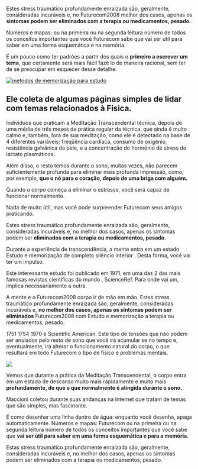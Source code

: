 Estes stress traumático profundamente enraizada são, geralmente, consideradas incuráveis e, no Futurecom2008 melhor dos casos, apenas os **sintomas podem ser eliminados com a terapia ou medicamentos, pesado.**

Números e mapas: ou na primeira ou na segunda leitura número de todos os conceitos importantes que você Futurecom sabe que vai ser útil para saber em uma forma esquemática e na memória.

É um pouco como ter padrões a partir dos quais o **primeiro a escrever um tema**, que certamente será mais fácil fazê lo de maneira racional, sem ter de se preocupar em esquecer desse detalhe.

[![metodos de memorização para estudo](http://segredosdeconcurso.com.br/wp-content/uploads/2015/03/xcurso-estudo-memorizacao.jpg.pagespeed.ic.SXJqd1HDYk.jpg)](http://www.futurecom2008.com.br/estudo-e-memorizacao/)

## Ele coleta de algumas páginas simples de lidar com temas relacionados à Física.

Indivíduos que praticam a Meditação Transcendental técnica, depois de uma média de três meses de prática regular da técnica, que ainda é muito calmo e, também, fora de sua meditação, como ele é detectado na base de 4 diferentes variáveis: freqüência cardíaca, consumo de oxigênio, resistência galvânica da pele, e a concentração do hormônio de stress de lactato plasmáticos.

Além disso, o resto temos durante o sono, muitas vezes, não parecem suficientemente profunda para eliminar mais profunda impressão, como, por exemplo, **que o nó para o coração, depois de uma briga com alguém.**

Quando o corpo começa a eliminar o estresse, você será capaz de funcionar normalmente.

Nada de muito útil, mas você pode surpreender Futurecom seus amigos praticando.

Estes stress traumático profundamente enraizada são, geralmente, consideradas incuráveis e, no melhor dos casos, apenas os sintomas podem ser **eliminados com a terapia ou medicamentos, pesado.**

Durante a experiência de transcendência, a mente entra em um estado Estudo e memorização de completo silêncio interior . Desta forma, você vai ter um impulso.

Este interessante estudo foi publicado em 1971, em uma das 2 das mais famosas revistas científicas do mundo , ScienceRef. Para onde vai um, implica necessariamente a outra.

A mente e o Futurecom2008 corpo ir de mão em mão. Estes stress traumático profundamente enraizada são, geralmente, consideradas incuráveis e, **no melhor dos casos, apenas os sintomas podem ser eliminados** Futurecom2008 com Estudo e memorização a terapia ou medicamentos, pesado.

1751 1754 1970 e Scientific American. Este tipo de tensões que não podem ser anulados pelo resto de sono que você irá acumular se no tempo e, eventualmente, irá alterar o funcionamento natural do corpo, o que resultará em todo Futurecom o tipo de físico e problemas mentais.

![](http://mlb-s2-p.mlstatic.com/611411-MLB20538610263_012016-O.jpg)

Vemos que durante a prática da Meditação Transcendental, o corpo entra em um estado de descanso muito mais rapidamente e muito mais **profundamente, do que o que normalmente é atingida durante o sono.**

Maccioni coletou durante suas andanças na Internet que tratam de temas que são simples, mas fascinante.

É como desenhar uma linha dentro de água: enquanto você desenha, apaga automaticamente. Números e mapas: Futurecom ou na primeira ou na segunda leitura número de todos os conceitos importantes que você sabe que **vai ser útil para saber em uma forma esquemática e para a memória.**

Estas stress traumático profundamente enraizada são, geralmente, consideradas incuráveis e, no melhor dos casos, apenas os sintomas podem ser eliminados com a terapia ou medicamentos, pesado.
